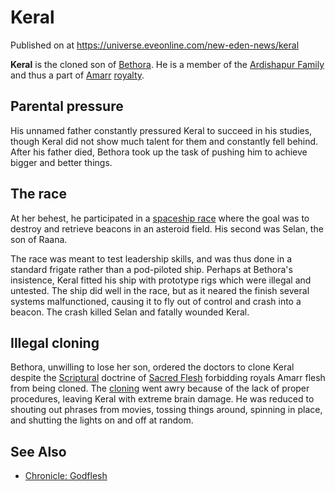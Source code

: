 # Keral
Published on  at https://universe.eveonline.com/new-eden-news/keral

**Keral** is the cloned son of [Bethora](5wsvjWAtEn3fgbxYCq7eG3). He is a
member of the [Ardishapur Family](l4Pyl3Ih1qyPmOugFKhHO) and thus
a part of [Amarr](6BPFRy27fN4LnYlIyzvEwo) [royalty](54zoGW31RF0k0QF9KkOBjh).

Parental pressure
-----------------

His unnamed father constantly pressured Keral to succeed in his studies,
though Keral did not show much talent for them and constantly fell
behind. After his father died, Bethora took up the task of pushing him
to achieve bigger and better things.

The race
--------

At her behest, he participated in a [spaceship race](2ryywB98oyDuraCpSPpxqE) where the goal was to destroy and
retrieve beacons in an asteroid field. His second was
Selan, the son of Raana.

The race was meant to test leadership skills, and was thus done in a
standard frigate rather than a pod-piloted
ship. Perhaps at Bethora's insistence, Keral fitted his ship with
prototype rigs which were illegal and
untested. The ship did well in the race, but as it neared the finish
several systems malfunctioned, causing it to fly out of control and
crash into a beacon. The crash killed Selan and fatally wounded Keral.

Illegal cloning
---------------

Bethora, unwilling to lose her son, ordered the doctors to clone Keral
despite the [Scriptural](tWsGYkfVxuvQDdt57cCUp) doctrine of [Sacred Flesh](3k3re1JeaMxvvTRz3qARFv) forbidding royals Amarr flesh from being
cloned. The [cloning](5y5CUyA9h4xXY40dInhn3o) went awry because of the lack
of proper procedures, leaving Keral with extreme brain damage. He was
reduced to shouting out phrases from movies, tossing things around,
spinning in place, and shutting the lights on and off at random.

See Also
--------
- [Chronicle: Godflesh](3plaqb1gNf8mcrjJOW5urb)
